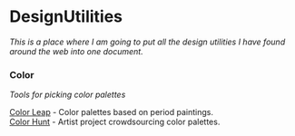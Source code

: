 # DesignUtilities
*This is a place where I am going to put all the design utilities I have found around the web into one document.* 

### Color 
*Tools for picking color palettes*<br>

[Color Leap](https://colorleap.app/home) - Color palettes based on period paintings.<br>
[Color Hunt](https://colorhunt.co/) - Artist project crowdsourcing color palettes. 
